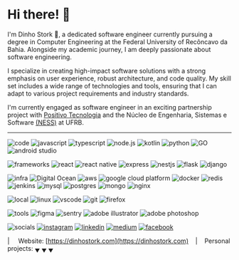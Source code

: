 # Hi there! 👋

I'm Dinho Stork 🦅, a dedicated software engineer currently pursuing a degree in Computer Engineering at the Federal University of Recôncavo da Bahia. Alongside my academic journey, I am deeply passionate about software engineering.

I specialize in creating high-impact software solutions with a strong emphasis on user experience, robust architecture, and code quality. My skill set includes a wide range of technologies and tools, ensuring that I can adapt to various project requirements and industry standards.

I'm currently engaged as software engineer in an exciting partnership project with [Positivo Tecnologia](https://www.positivotecnologia.com.br/) and the Núcleo de Engenharia, Sistemas e Software [(NESS)](https://ness.dev.br) at UFRB.

---

![code](https://img.shields.io/static/v1?label=&message=code:&color=555&style=flat-square) ![javascript](https://img.shields.io/static/v1?logo=javascript&label=&message=javascript&color=111&logoColor=AAA&style=flat-square) ![typescript](https://img.shields.io/static/v1?logo=typescript&label=&message=typescript&color=111&logoColor=AAA&style=flat-square) ![node.js](https://img.shields.io/static/v1?logo=node.js&label=&message=node.js&color=111&logoColor=AAA&style=flat-square) ![kotlin](https://img.shields.io/static/v1?logo=kotlin&label=&message=kotlin&color=111&logoColor=AAA&style=flat-square) ![python](https://img.shields.io/static/v1?logo=python&label=&message=python&color=111&logoColor=AAA&style=flat-square) ![GO](https://img.shields.io/static/v1?logo=go&label=&message=Go&color=111&logoColor=AAA&style=flat-square) ![android studio](https://img.shields.io/static/v1?logo=android-studio&label=&message=android%20studio&color=111&logoColor=AAA&style=flat-square)

![frameworks](https://img.shields.io/static/v1?label=&message=frameworks:&color=555&style=flat-square) ![react](https://img.shields.io/static/v1?logo=react&label=&message=React&color=111&logoColor=AAA&style=flat-square) ![react native](https://img.shields.io/static/v1?logo=react&label=&message=React%20Native&color=111&logoColor=AAA&style=flat-square) ![express](https://img.shields.io/static/v1?logo=express&label=&message=Express&color=111&logoColor=AAA&style=flat-square) ![nestjs](https://img.shields.io/static/v1?logo=nestjs&label=&message=NestJS&color=111&logoColor=AAA&style=flat-square) ![flask](https://img.shields.io/static/v1?logo=flask&label=&message=Flask&color=111&logoColor=AAA&style=flat-square) ![django](https://img.shields.io/static/v1?logo=django&label=&message=Django&color=111&logoColor=AAA&style=flat-square)


![infra](https://img.shields.io/static/v1?label=&message=infra:&color=555&style=flat-square) ![Digital Ocean](https://img.shields.io/static/v1?logo=digitalocean&label=&message=Digital%20Ocean&color=111&logoColor=AAA&style=flat-square) ![aws](https://img.shields.io/static/v1?logo=amazon-aws&label=&message=AWS&color=111&logoColor=AAA&style=flat-square) ![google cloud platform](https://img.shields.io/static/v1?logo=google-cloud&label=&message=Google%20Cloud%20Platform&color=111&logoColor=AAA&style=flat-square) ![docker](https://img.shields.io/static/v1?logo=docker&label=&message=Docker&color=111&logoColor=AAA&style=flat-square) ![redis](https://img.shields.io/static/v1?logo=redis&label=&message=Redis&color=111&logoColor=AAA&style=flat-square) ![jenkins](https://img.shields.io/static/v1?logo=jenkins&label=&message=Jenkins&color=111&logoColor=AAA&style=flat-square) ![mysql](https://img.shields.io/static/v1?logo=mysql&label=&message=MySQL&color=111&logoColor=AAA&style=flat-square) ![postgres](https://img.shields.io/static/v1?logo=postgresql&label=&message=PostgreSQL&color=111&logoColor=AAA&style=flat-square) ![mongo](https://img.shields.io/static/v1?logo=mongodb&label=&message=MongoDB&color=111&logoColor=AAA&style=flat-square) ![nginx](https://img.shields.io/static/v1?logo=nginx&label=&message=NGINX&color=111&logoColor=AAA&style=flat-square)

![local](https://img.shields.io/static/v1?label=&message=local:&color=555&style=flat-square) ![linux](https://img.shields.io/static/v1?logo=linux&label=&message=Linux&color=111&logoColor=AAA&style=flat-square) ![vscode](https://img.shields.io/static/v1?logo=visual-studio-code&label=&message=VS%20Code&color=111&logoColor=AAA&style=flat-square) ![git](https://img.shields.io/static/v1?logo=git&label=&message=Git&color=111&logoColor=AAA&style=flat-square) ![firefox](https://img.shields.io/static/v1?logo=firefox-browser&label=&message=Firefox&color=111&logoColor=AAA&style=flat-square)

![tools](https://img.shields.io/static/v1?label=&message=tools:&color=555&style=flat-square) ![figma](https://img.shields.io/static/v1?logo=figma&label=&message=figma&color=111&logoColor=AAA&style=flat-square) ![sentry](https://img.shields.io/static/v1?logo=sentry&label=&message=sentry&color=111&logoColor=AAA&style=flat-square) ![adobe illustrator](https://img.shields.io/static/v1?logo=adobe-illustrator&label=&message=illustrator&color=111&logoColor=AAA&style=flat-square) ![adobe photoshop](https://img.shields.io/static/v1?logo=adobe-photoshop&label=&message=photoshop&color=111&logoColor=AAA&style=flat-square)



![socials](https://img.shields.io/static/v1?label=&message=socials:&color=555&style=flat-square) [![instagram](https://img.shields.io/static/v1?logo=instagram&label=&message=instagram&color=111&logoColor=AAA&style=flat-square)][instagram] [![linkedin](https://img.shields.io/static/v1?logo=linkedin&label=&message=linkedin&color=111&logoColor=AAA&style=flat-square)][linkedin] [![medium](https://img.shields.io/static/v1?logo=medium&label=&message=medium&color=111&logoColor=AAA&style=flat-square)][medium] [![facebook](https://img.shields.io/static/v1?logo=facebook&label=&message=facebook&color=111&logoColor=AAA&style=flat-square)][facebook]

[instagram]: https://www.instagram.com/dinhostork/
[linkedin]: https://www.linkedin.com/in/dinhostork/
[medium]: https://medium.com/@dinhostork
[facebook]: https://www.facebook.com/dinhostork/
| &nbsp;&nbsp;&nbsp; Website: [https://dinhostork.com](https://dinhostork.com) &nbsp;&nbsp;&nbsp;|&nbsp;&nbsp;&nbsp; Personal projects: <sub>&#9660; &#9660; &#9660;</sub>
